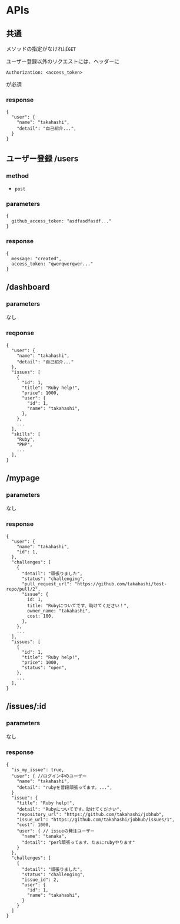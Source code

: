 # APIs

## 共通
メソッドの指定がなければ`GET`

ユーザー登録以外のリクエストには、ヘッダーに
```
Authorization: <access_token>
```
が必須
### response
```
{
  "user": {
    "name": "takahashi",
    "detail": "自己紹介...",
  }
}
```
## ユーザー登録 /users
### method
- `post`
### parameters
```
{
  github_access_token: "asdfasdfasdf..."
}
```
### response
```
{
  message: "created",
  access_token: "qwerqwerqwer..."
}
```

## /dashboard
### parameters
なし

### reqponse
```
{
  "user": {
    "name": "takahashi",
    "detail": "自己紹介..."
  },
  "issues": [
    {
      "id": 1,
      "title": "Ruby help!",
      "price": 1000,
      "user": {
        "id": 1,
        "name": "takahashi",
      },
    },
    ...
  ],
  "skills": [
    "Ruby",
    "PHP",
    ...
  ],
}
```

## /mypage
### parameters
なし

### response
```
{
  "user": {
    "name": "takahashi",
    "id": 1,
  },
  "challenges": [
    {
      "detail": "頑張りました",
      "status": "challenging",
      "pull_request_url": "https://github.com/takahashi/test-repo/pull/2",
      "issue": {
        id: 1,
        title: "Rubyについてです、助けてください！",
        owner_name: "takahashi",
        cost: 100,
      },
    },
    ...
  ],
  "issues": [
    {
      "id": 1,
      "title": "Ruby help!",
      "price": 1000,
      "status": "open",
    },
    ...
  ],
}
```

## /issues/:id
### parameters
なし

### response
```
{
  "is_my_issue": true,
  "user": { //ログイン中のユーザー
    "name": "takahashi",
    "detail": "rubyを普段頑張ってます。...",
  }
  "issue": {
    "title": "Ruby help!",
    "detail": "Rubyについてです。助けてください",
    "repository_url": "https://github.com/takahashi/jobhub",
    "issue_url": "https://github.com/takahashi/jobhub/issues/1",
    "cost": 1000,
    "user": { // issueの発注ユーザー
      "name": "tanaka",
      "detail": "perl頑張ってます、たまにrubyやります"
    }
  },
  "challenges": [
    {
      "detail": "頑張りました",
      "status": "challenging",
      "issue_id": 2,
      "user": {
        "id": 1,
        "name": "takahashi",
      }
    }
  ]
}
```
